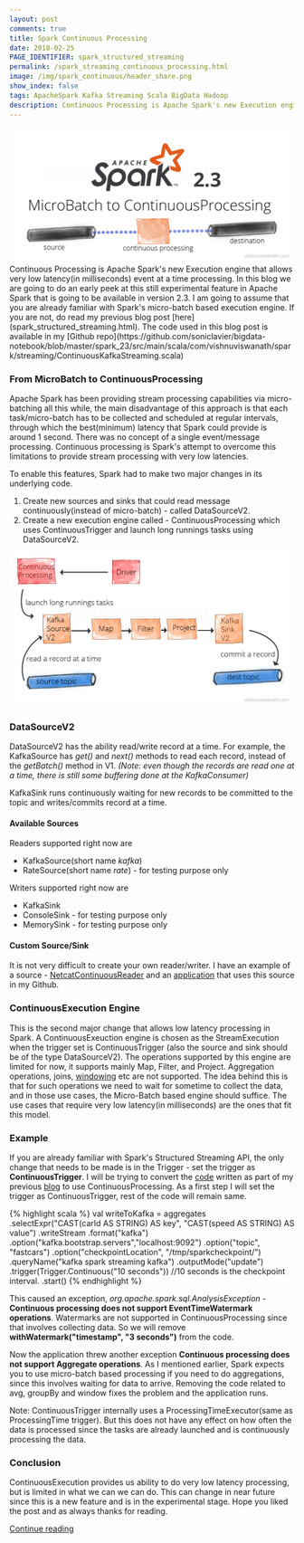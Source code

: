```yaml
---
layout: post
comments: true
title: Spark Continuous Processing
date: 2018-02-25
PAGE_IDENTIFIER: spark_structured_streaming
permalink: /spark_streaming_continuous_processing.html
image: /img/spark_continuous/header_share.png
show_index: false
tags: ApacheSpark Kafka Streaming Scala BigData Hadoop
description: Continuous Processing is Apache Spark's new Execution engine that allows very low latency(in milliseconds) event at a time processing. In earlier versions, streaming was done via micro-batching. In continuous processing, Spark launches long-running tasks that continuously read, process and write data. In this blog, we are going to do an early peek at this still experimental feature in Apache Spark that is going to be available in version 2.3.
---
```

<div class="col three">
	<img class="col three" src="/img/spark_continuous/header.png">
</div>
Continuous Processing is Apache Spark's new Execution engine that allows very low latency(in milliseconds) event at a time processing. In this blog we are going to do an early peek at this still experimental feature in Apache Spark that is going to be available in version 2.3. I am going to assume that you are already familiar with Spark's micro-batch based execution engine. If you are not, do read my previous blog post [here](spark_structured_streaming.html). The code used in this blog post is available in my [Github repo](https://github.com/soniclavier/bigdata-notebook/blob/master/spark_23/src/main/scala/com/vishnuviswanath/spark/streaming/ContinuousKafkaStreaming.scala) <i class="fa fa-github" aria-hidden="true"></i> 

### **From MicroBatch to ContinuousProcessing**
Apache Spark has been providing stream processing capabilities via micro-batching all this while, the main disadvantage of this approach is that each task/micro-batch has to be collected and scheduled at regular intervals, through which the best(minimum) latency that Spark could provide is around 1 second. There was no concept of a single event/message processing. Continuous processing is Spark's attempt to overcome this limitations to provide stream processing with very low latencies.

To enable this features, Spark had to make two major changes in its underlying code. 

  1. Create new sources and sinks that could read message continuously(instead of micro-batch) - called DataSourceV2.
  2. Create a new execution engine called - ContinuousProcessing which uses ContinuousTrigger and launch long runnings tasks using DataSourceV2.

<div class="col three">
  <img class="col three expandable" src="/img/spark_continuous/long_running.png">
</div>

### **DataSourceV2**
DataSourceV2 has the ability read/write record at a time. For example, the KafkaSource has *get()* and *next()* methods to read each record, instead of the *getBatch()* method in V1. *(Note: even though the records are read one at a time, there is still some buffering done at the KafkaConsumer)*

KafkaSink runs continuously waiting for new records to be committed to the topic and writes/commits record at a time. 

#### **Available Sources**
Readers supported right now are 
  - KafkaSource(short name *kafka*)
  - RateSource(short name *rate*) - for testing purpose only

Writers supported right now are
  - KafkaSink 
  - ConsoleSink - for testing purpose only
  - MemorySink - for testing purpose only

#### **Custom Source/Sink**
It is not very difficult to create your own reader/writer. I have an example of a source - [NetcatContinuousReader](https://github.com/soniclavier/bigdata-notebook/tree/master/spark_23/src/main/scala/com/vishnuviswanath/spark/streaming/sources/netcat) and an [application](https://github.com/soniclavier/bigdata-notebook/blob/master/spark_23/src/main/scala/com/vishnuviswanath/spark/streaming/CustomV2SourceExample.scala) that uses this source in my Github. 

### **ContinuousExecution Engine**
This is the second major change that allows low latency processing in Spark. A ContinuousExeuction engine is chosen as the StreamExecution when the trigger set is ContinuousTrigger (also the source and sink should be of the type DataSourceV2). The operations supported by this engine are limited for now, it supports mainly Map, Filter, and Project. Aggregation operations, joins, [windowing](spark_structured_streaming.html#windows) etc are not supported. The idea behind this is that for such operations we need to wait for sometime to collect the data, and in those use cases, the Micro-Batch based engine should suffice. The use cases that require very low latency(in milliseconds) are the ones that fit this model.

### **Example**
If you are already familiar with Spark's Structured Streaming API, the only change that needs to be made is in the Trigger - set the trigger as **ContinuousTrigger**. I will be trying to convert the [code](https://github.com/soniclavier/bigdata-notebook/blob/master/spark_23/src/main/scala/com/vishnuviswanath/spark/streaming/KafkaSourceStreaming.scala) written as part of my previous [blog](spark_structured_streaming.html) to use ContinuousProcessing. As a first step I will set the trigger as ContinuousTrigger, rest of the code will remain same. 

{% highlight scala %}
 val writeToKafka = aggregates
    .selectExpr("CAST(carId AS STRING) AS key", "CAST(speed AS STRING) AS value")
    .writeStream
    .format("kafka")
    .option("kafka.bootstrap.servers","localhost:9092")
    .option("topic", "fastcars")
    .option("checkpointLocation", "/tmp/sparkcheckpoint/")
    .queryName("kafka spark streaming kafka")
    .outputMode("update")
    .trigger(Trigger.Continuous("10 seconds")) //10 seconds is the checkpoint interval.
    .start()
{% endhighlight %} 

This caused an exception, *org.apache.spark.sql.AnalysisException* - **Continuous processing does not support EventTimeWatermark operations**. Watermarks are not supported in ContinuousProcessing since that involves collecting data. So we will remove **withWatermark("timestamp", "3 seconds")** from the code.<br/>

Now the application threw another exception **Continuous processing does not support Aggregate operations**. As I mentioned earlier, Spark expects you to use micro-batch based processing if you need to do aggregations, since this involves waiting for data to arrive. Removing the code related to avg, groupBy and window fixes the problem and the application runs.

Note: ContinuousTrigger internally uses a ProcessingTimeExecutor(same as ProcessingTime trigger). But this does not have any effect on how often the data is processed since the tasks are already launched and is continuously processing the data.

### **Conclusion**
ContinuousExecution provides us ability to do very low latency processing, but is limited in what we can we can do. This can change in near future since this is a new feature and is in the experimental stage. Hope you liked the post and as always thanks for reading. 

<a href="search.html?query=spark">Continue reading</a>
